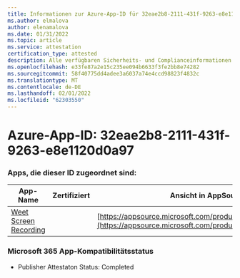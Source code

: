 ```yaml
---
title: Informationen zur Azure-App-ID für 32eae2b8-2111-431f-9263-e8e1120d0a97
ms.author: elmalova
author: elenamalova
ms.date: 01/31/2022
ms.topic: article
ms.service: attestation
certification_type: attested
description: Alle verfügbaren Sicherheits- und Complianceinformationen für 32eae2b8-2111-431f-9263-e8e1120d0a97.
ms.openlocfilehash: e33fe87a2e15c235ee094b6633f3fe2bb8e74282
ms.sourcegitcommit: 58f40775dd4adee3a6037a74e4ccd98823f4832c
ms.translationtype: MT
ms.contentlocale: de-DE
ms.lasthandoff: 02/01/2022
ms.locfileid: "62303550"
---
```

# <a name="azure-app-id-32eae2b8-2111-431f-9263-e8e1120d0a97"></a>Azure-App-ID: 32eae2b8-2111-431f-9263-e8e1120d0a97


### <a name="apps-associated-with-this-id"></a>Apps, die dieser ID zugeordnet sind:
| **App-Name** | **Zertifiziert** | **Ansicht in AppSource** |
|--------------|---------------|-----------------------|
| [Weet Screen Recording](https://docs.microsoft.com/microsoft-365-app-certification/forward/WA200003284) |  | [https://appsource.microsoft.com/product/office/WA200003284](https://appsource.microsoft.com/product/office/WA200003284) |

### <a name="microsoft-365-app-compliance-status"></a>Microsoft 365 App-Kompatibilitätsstatus
- Publisher Attestaton Status: Completed
